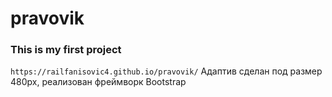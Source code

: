 # pravovik
### This is my first project
`https://railfanisovic4.github.io/pravovik/`
Адаптив сделан под размер 480px, реализован фреймворк Bootstrap
